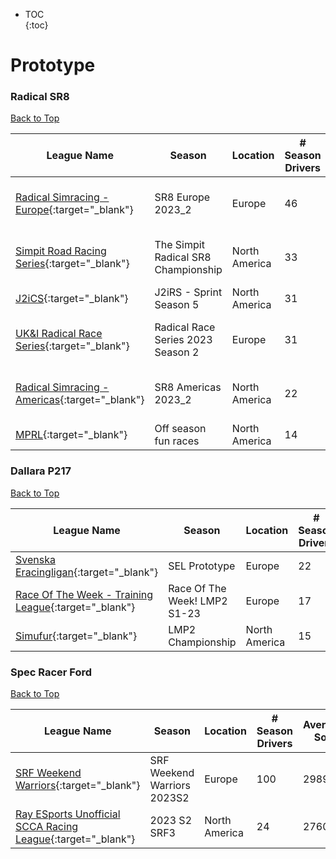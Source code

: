 * TOC  
{:toc}

# Prototype

### Radical SR8

[Back to Top](#)  

|                                                        League Name                                                       |               Season              |   Location  |# Season Drivers|Average SoF|Setup|                Upcoming Race               |        New York       |         London        |         Sydney         |
|--------------------------------------------------------------------------------------------------------------------------|-----------------------------------|-------------|----------------|-----------|-----|--------------------------------------------|-----------------------|-----------------------|------------------------|
| [Radical Simracing \- Europe](https://members.iracing.com/membersite/member/LeagueView.do?league=9305){:target="_blank"} |         SR8 Europe 2023\_2        |    Europe   |       46       |    2951   |     |Autodromo Internazionale Enzo e Dino Ferrari|Sun, May 28 02:20PM EDT|Sun, May 28 07:20PM BST|Mon, May 29 04:20AM AEST|
|  [Simpit Road Racing Series](https://members.iracing.com/membersite/member/LeagueView.do?league=3859){:target="_blank"}  |The Simpit Radical SR8 Championship|North America|       33       |    2043   |     |       Canadian Tire Motorsports Park       |Sun, May 28 01:00PM EDT|Sun, May 28 06:00PM BST|Mon, May 29 03:00AM AEST|
|            [J2iCS](https://members.iracing.com/membersite/member/LeagueView.do?league=3630){:target="_blank"}            |      J2iRS \- Sprint Season 5     |North America|       31       |    1831   | Both|                                            |                       |                       |                        |
|   [UK&I Radical Race Series](https://members.iracing.com/membersite/member/LeagueView.do?league=5547){:target="_blank"}  | Radical Race Series 2023 Season 2 |    Europe   |       31       |    2779   | Open|Autodromo Internazionale Enzo e Dino Ferrari|Thu, May 25 02:15PM EDT|Thu, May 25 07:15PM BST|Fri, May 26 04:15AM AEST|
|[Radical Simracing \- Americas](https://members.iracing.com/membersite/member/LeagueView.do?league=9304){:target="_blank"}|        SR8 Americas 2023\_2       |North America|       22       |    2858   |     |Autodromo Internazionale Enzo e Dino Ferrari|Sun, May 28 08:20PM EDT|Mon, May 29 01:20AM BST|Mon, May 29 10:20AM AEST|
|             [MPRL](https://members.iracing.com/membersite/member/LeagueView.do?league=7919){:target="_blank"}            |        Off season fun races       |North America|       14       |    2129   |     |                                            |                       |                       |                        |

### Dallara P217

[Back to Top](#)  

|                                                           League Name                                                          |            Season            |   Location  |# Season Drivers|Average SoF|Setup|Upcoming Race|New York|London|Sydney|
|--------------------------------------------------------------------------------------------------------------------------------|------------------------------|-------------|----------------|-----------|-----|-------------|--------|------|------|
|        [Svenska Eracingligan](https://members.iracing.com/membersite/member/LeagueView.do?league=5826){:target="_blank"}       |         SEL Prototype        |    Europe   |       22       |    2119   |     |             |        |      |      |
|[Race Of The Week \- Training League](https://members.iracing.com/membersite/member/LeagueView.do?league=6227){:target="_blank"}|Race Of The Week\! LMP2 S1\-23|    Europe   |       17       |    1848   |     |             |        |      |      |
|              [Simufur](https://members.iracing.com/membersite/member/LeagueView.do?league=8219){:target="_blank"}              |       LMP2 Championship      |North America|       15       |    2233   |     |             |        |      |      |

### Spec Racer Ford

[Back to Top](#)  

|                                                              League Name                                                             |           Season          |   Location  |# Season Drivers|Average SoF|Setup|Upcoming Race|New York|London|Sydney|
|--------------------------------------------------------------------------------------------------------------------------------------|---------------------------|-------------|----------------|-----------|-----|-------------|--------|------|------|
|           [SRF Weekend Warriors](https://members.iracing.com/membersite/member/LeagueView.do?league=1566){:target="_blank"}          |SRF Weekend Warriors 2023S2|    Europe   |       100      |    2989   | Open|             |        |      |      |
|[Ray ESports Unofficial SCCA Racing League](https://members.iracing.com/membersite/member/LeagueView.do?league=6236){:target="_blank"}|        2023 S2 SRF3       |North America|       24       |    2760   | Open|             |        |      |      |

